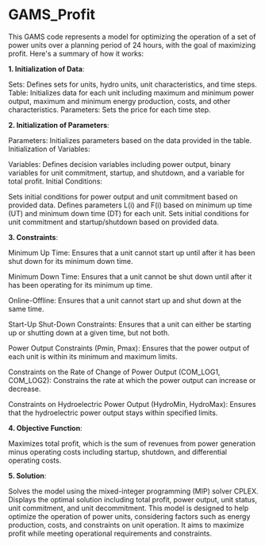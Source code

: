 # GAMS_Profit
This GAMS code represents a model for optimizing the operation of a set of power units over a planning period of 24 hours, with the goal of maximizing profit. Here's a summary of how it works:

**1. Initialization of Data**:

Sets: Defines sets for units, hydro units, unit characteristics, and time steps.
Table: Initializes data for each unit including maximum and minimum power output, maximum and minimum energy production, costs, and other characteristics.
Parameters: Sets the price for each time step.

**2. Initialization of Parameters**:

Parameters: Initializes parameters based on the data provided in the table.
Initialization of Variables:

Variables: Defines decision variables including power output, binary variables for unit commitment, startup, and shutdown, and a variable for total profit.
Initial Conditions:

Sets initial conditions for power output and unit commitment based on provided data.
Defines parameters L(i) and F(i) based on minimum up time (UT) and minimum down time (DT) for each unit.
Sets initial conditions for unit commitment and startup/shutdown based on provided data.

**3. Constraints**:

Minimum Up Time: Ensures that a unit cannot start up until after it has been shut down for its minimum down time.

Minimum Down Time: Ensures that a unit cannot be shut down until after it has been operating for its minimum up time.

Online-Offline: Ensures that a unit cannot start up and shut down at the same time.

Start-Up Shut-Down Constraints: Ensures that a unit can either be starting up or shutting down at a given time, but not both.

Power Output Constraints (Pmin, Pmax): Ensures that the power output of each unit is within its minimum and maximum limits.

Constraints on the Rate of Change of Power Output (COM_LOG1, COM_LOG2): Constrains the rate at which the power output can increase or decrease.

Constraints on Hydroelectric Power Output (HydroMin, HydroMax): Ensures that the hydroelectric power output stays within specified limits.

**4. Objective Function**:

Maximizes total profit, which is the sum of revenues from power generation minus operating costs including startup, shutdown, and differential operating costs.

**5. Solution**:

Solves the model using the mixed-integer programming (MIP) solver CPLEX.
Displays the optimal solution including total profit, power output, unit status, unit commitment, and unit decommitment.
This model is designed to help optimize the operation of power units, considering factors such as energy production, costs, and constraints on unit operation. It aims to maximize profit while meeting operational requirements and constraints.
